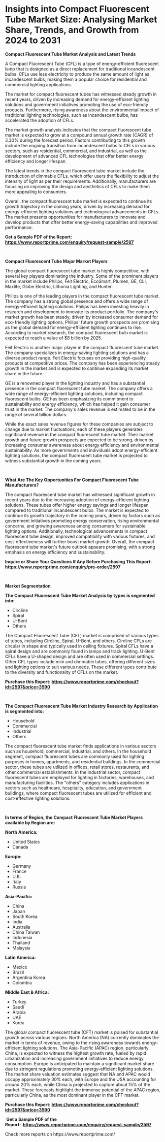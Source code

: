 <p><h1>Insights into Compact Fluorescent Tube Market Size: Analysing Market Share, Trends, and Growth from 2024 to 2031</h1></p><p><strong>Compact Fluorescent Tube Market Analysis and Latest Trends</strong></p>
<p><p>A Compact Fluorescent Tube (CFL) is a type of energy-efficient fluorescent lamp that is designed as a direct replacement for traditional incandescent bulbs. CFLs use less electricity to produce the same amount of light as incandescent bulbs, making them a popular choice for residential and commercial lighting applications.</p><p>The market for compact fluorescent tubes has witnessed steady growth in recent years, driven by increasing demand for energy-efficient lighting solutions and government initiatives promoting the use of eco-friendly products. Furthermore, rising awareness about the environmental impact of traditional lighting technologies, such as incandescent bulbs, has accelerated the adoption of CFLs.</p><p>The market growth analysis indicates that the compact fluorescent tube market is expected to grow at a compound annual growth rate (CAGR) of 3.30% during the forecast period. Factors contributing to this growth include the ongoing transition from incandescent bulbs to CFLs in various sectors, such as residential, commercial, and industrial, as well as the development of advanced CFL technologies that offer better energy efficiency and longer lifespan.</p><p>The latest trends in the compact fluorescent tube market include the introduction of dimmable CFLs, which offer users the flexibility to adjust the intensity of light as per their requirements. Additionally, manufacturers are focusing on improving the design and aesthetics of CFLs to make them more appealing to consumers.</p><p>Overall, the compact fluorescent tube market is expected to continue its growth trajectory in the coming years, driven by increasing demand for energy-efficient lighting solutions and technological advancements in CFLs. The market presents opportunities for manufacturers to innovate and develop products that offer better energy-saving capabilities and improved performance.</p></p>
<p><strong>Get a Sample PDF of the Report:&nbsp; <a href="https://www.reportprime.com/enquiry/request-sample/2597">https://www.reportprime.com/enquiry/request-sample/2597</a></strong></p>
<p>&nbsp;</p>
<p><strong>Compact Fluorescent Tube Major Market Players</strong></p>
<p><p>The global compact fluorescent tube market is highly competitive, with several key players dominating the industry. Some of the prominent players in the market include Philips, Feit Electric, EcoSmart, Plumen, GE, CLI, Maxlite, Globe Electric, Lithonia Lighting, and Hunter.</p><p>Philips is one of the leading players in the compact fluorescent tube market. The company has a strong global presence and offers a wide range of energy-efficient lighting solutions. Philips has been investing heavily in research and development to innovate its product portfolio. The company's market growth has been steady, driven by increased consumer demand for eco-friendly lighting options. Philips' future growth prospects are promising as the global demand for energy-efficient lighting continues to rise. According to market research, the compact fluorescent bulb market is expected to reach a value of $8 billion by 2025.</p><p>Feit Electric is another major player in the compact fluorescent tube market. The company specializes in energy-saving lighting solutions and has a diverse product range. Feit Electric focuses on providing high-quality products at competitive prices. The company has been experiencing steady growth in the market and is expected to continue expanding its market share in the future.</p><p>GE is a renowned player in the lighting industry and has a substantial presence in the compact fluorescent tube market. The company offers a wide range of energy-efficient lighting solutions, including compact fluorescent bulbs. GE has been emphasizing its commitment to sustainability and energy efficiency, which has helped it gain consumer trust in the market. The company's sales revenue is estimated to be in the range of several billion dollars.</p><p>While the exact sales revenue figures for these companies are subject to change due to market fluctuations, each of these players generates significant revenue in the compact fluorescent tube market. Their market growth and future growth prospects are expected to be strong, driven by increasing consumer awareness about energy efficiency and environmental sustainability. As more governments and individuals adopt energy-efficient lighting solutions, the compact fluorescent tube market is projected to witness substantial growth in the coming years.</p></p>
<p>&nbsp;</p>
<p><strong>What Are The Key Opportunities For Compact Fluorescent Tube Manufacturers?</strong></p>
<p><p>The compact fluorescent tube market has witnessed significant growth in recent years due to the increasing adoption of energy-efficient lighting solutions. These tubes offer higher energy savings and longer lifespan compared to traditional incandescent bulbs. The market is expected to continue its growth trajectory in the coming years, driven by factors such as government initiatives promoting energy conservation, rising environmental concerns, and growing awareness among consumers for sustainable lighting options. Additionally, technological advancements in compact fluorescent tube design, improved compatibility with various fixtures, and cost-effectiveness will further boost market growth. Overall, the compact fluorescent tube market's future outlook appears promising, with a strong emphasis on energy efficiency and sustainability.</p></p>
<p><strong>Inquire or Share Your Questions If Any Before Purchasing This Report: <a href="https://www.reportprime.com/enquiry/pre-order/2597">https://www.reportprime.com/enquiry/pre-order/2597</a></strong></p>
<p>&nbsp;</p>
<p><strong>Market Segmentation</strong></p>
<p><strong>The Compact Fluorescent Tube Market Analysis by types is segmented into:</strong></p>
<p><ul><li>Circline</li><li>Spiral</li><li>U-Bent</li><li>Others</li></ul></p>
<p><p>The Compact Fluorescent Tube (CFL) market is comprised of various types of tubes, including Circline, Spiral, U-Bent, and others. Circline CFLs are circular in shape and typically used in ceiling fixtures. Spiral CFLs have a spiral design and are commonly found in lamps and track lighting. U-Bent CFLs have a U-shaped design and are often used in commercial settings. Other CFL types include mini and dimmable tubes, offering different sizes and lighting options to suit various needs. These different types contribute to the diversity and functionality of CFLs on the market.</p></p>
<p><strong>Purchase this Report:&nbsp;<a href="https://www.reportprime.com/checkout?id=2597&price=3590">https://www.reportprime.com/checkout?id=2597&price=3590</a></strong></p>
<p>&nbsp;</p>
<p><strong>The Compact Fluorescent Tube Market Industry Research by Application is segmented into:</strong></p>
<p><ul><li>Household</li><li>Commercial</li><li>Industrial</li><li>Others</li></ul></p>
<p><p>The compact fluorescent tube market finds applications in various sectors such as household, commercial, industrial, and others. In the household segment, compact fluorescent tubes are commonly used for lighting purposes in homes, apartments, and residential buildings. In the commercial sector, these tubes are utilized in offices, retail stores, restaurants, and other commercial establishments. In the industrial sector, compact fluorescent tubes are employed for lighting in factories, warehouses, and manufacturing facilities. The "others" category includes applications in sectors such as healthcare, hospitality, education, and government buildings, where compact fluorescent tubes are utilized for efficient and cost-effective lighting solutions.</p></p>
<p>&nbsp;</p>
<p><strong>In terms of Region, the Compact Fluorescent Tube Market Players available by Region are:</strong></p>
<p>
    <p> <strong> North America: </strong>
        <ul>
            <li>United States</li>
            <li>Canada</li>
        </ul>
        </p> 
    <p> <strong> Europe: </strong>
        <ul>
            <li>Germany</li>
            <li>France</li>
            <li>U.K.</li>
            <li>Italy</li>
            <li>Russia</li>
        </ul>
        </p> 
    <p> <strong> Asia-Pacific: </strong>
        <ul>
            <li>China</li>
            <li>Japan</li>
            <li>South Korea</li>
            <li>India</li>
            <li>Australia</li>
            <li>China Taiwan</li>
            <li>Indonesia</li>
            <li>Thailand</li>
            <li>Malaysia</li>
        </ul>
        </p> 
    <p> <strong> Latin America: </strong>
        <ul>
            <li>Mexico</li>
            <li>Brazil</li>
            <li>Argentina Korea</li>
            <li>Colombia</li>
        </ul>
        </p> 
    <p> <strong> Middle East & Africa: </strong>
        <ul>
            <li>Turkey</li>
            <li>Saudi</li>
            <li>Arabia</li>
            <li>UAE</li>
            <li>Korea</li>
        </ul>
    </p>
    </p>
<p><p>The global compact fluorescent tube (CFT) market is poised for substantial growth across various regions. North America (NA) currently dominates the market in terms of revenue, owing to the rising awareness towards energy-efficient lighting solutions. The Asia-Pacific (APAC) region, particularly China, is expected to witness the highest growth rate, fueled by rapid urbanization and increasing government initiatives to reduce energy consumption. Europe is anticipated to maintain a significant market share due to stringent regulations promoting energy-efficient lighting solutions. The market share valuation estimates suggest that NA and APAC would occupy approximately 30% each, with Europe and the USA accounting for around 20% each, while China is projected to capture about 15% of the market. These forecasts highlight the immense potential of the APAC region, particularly China, as the most dominant player in the CFT market.</p></p>
<p><strong>Purchase this Report: <a href="https://www.reportprime.com/checkout?id=2597&price=3590">https://www.reportprime.com/checkout?id=2597&price=3590</a></strong></p>
<p>&nbsp;<strong>Get a Sample PDF of the Report:&nbsp;&nbsp;<a href="https://www.reportprime.com/enquiry/request-sample/2597">https://www.reportprime.com/enquiry/request-sample/2597</a></strong></p>
<p><strong></strong></p>
<p>Check more reports on https://www.reportprime.com/</p>